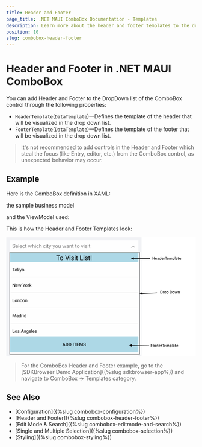 ```yaml
---
title: Header and Footer
page_title: .NET MAUI ComboBox Documentation - Templates
description: Learn more about the header and footer templates to the dropdown list of Telerik UI For .NET MAUI ComboBox control.
position: 10
slug: combobox-header-footer
---
```


# Header and Footer in .NET MAUI ComboBox

You can add Header and Footer to the DropDown list of the ComboBox control through the following properties:

* `HeaderTemplate`(`DataTemplate`)&mdash;Defines the template of the header that will be visualized in the drop down list.
* `FooterTemplate`(`DataTemplate`)&mdash;Defines the template of the footer that will be visualized in the drop down list.

> It's not recommended to add controls in the Header and Footer which steal the focus (like Entry, editor, etc.) from the ComboBox control, as unexpected behavior may occur. 

## Example 

Here is the ComboBox definition in XAML:

<snippet id='combobox-header-footer-template'/>

the sample business model

<snippet id='combobox-city-businessmodel'/>

and the ViewModel used:

<snippet id='combobox-cities-viewmodel'/>

This is how the Header and Footer Templates look: 

![ComboBox Header Footer Templates](images/combobox-header-footer.png)

> For the ComboBox Header and Footer example, go to the [SDKBrowser Demo Application]({%slug sdkbrowser-app%}) and navigate to ComboBox -> Templates category.

## See Also

- [Configuration]({%slug combobox-configuration%})
- [Header and Footer]({%slug combobox-header-footer%})
- [Edit Mode & Search]({%slug combobox-editmode-and-search%}) 
- [Single and Multiple Selection]({%slug combobox-selection%})
- [Styling]({%slug combobox-styling%})
